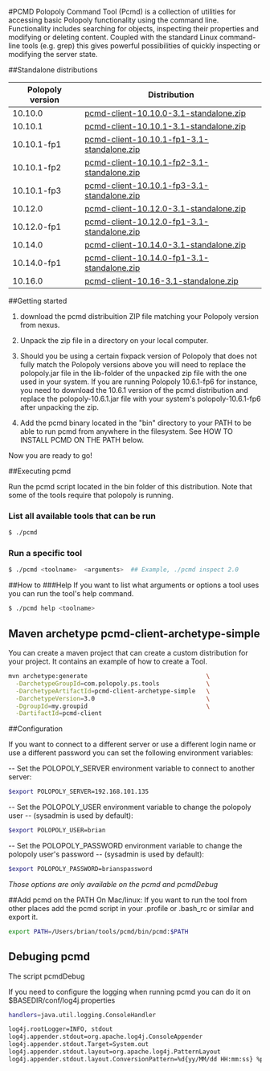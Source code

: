 #PCMD
Polopoly Command Tool (Pcmd) is a collection of utilities for accessing basic Polopoly functionality using the command line. Functionality includes searching for objects, inspecting their properties and modifying or deleting content. Coupled with the standard Linux command-line tools (e.g. grep) this gives powerful possibilities of quickly inspecting or modifying the server state.

##Standalone distributions

| Polopoly version| Distribution        
| ------------- |-------------|                                                   
| 10.10.0       | [pcmd-client-10.10.0-3.1-standalone.zip](http://maven.polopoly.com/nexus/content/repositories/professional-services/com/polopoly/ps/tools/pcmd-client-10.10.0/3.1/pcmd-client-10.10.0-3.1-standalone.zip)            |
| 10.10.1       | [pcmd-client-10.10.1-3.1-standalone.zip](http://maven.polopoly.com/nexus/content/repositories/professional-services/com/polopoly/ps/tools/pcmd-client-10.10.1/3.1/pcmd-client-10.10.1-3.1-standalone.zip)              | 
| 10.10.1-fp1   | [pcmd-client-10.10.1-fp1-3.1-standalone.zip](http://maven.polopoly.com/nexus/content/repositories/professional-services/com/polopoly/ps/tools/pcmd-client-10.10.1-fp1/3.1/pcmd-client-10.10.1-fp1-3.1-standalone.zip)              |
| 10.10.1-fp2   | [pcmd-client-10.10.1-fp2-3.1-standalone.zip](http://maven.polopoly.com/nexus/content/repositories/professional-services/com/polopoly/ps/tools/pcmd-client-10.10.1-fp2/3.1/pcmd-client-10.10.1-fp2-3.1-standalone.zip)   |
| 10.10.1-fp3   | [pcmd-client-10.10.1-fp3-3.1-standalone.zip](http://maven.polopoly.com/nexus/content/repositories/professional-services/com/polopoly/ps/tools/pcmd-client-10.10.1-fp3/3.1/pcmd-client-10.10.1-fp3-3.1-standalone.zip)  |
| 10.12.0       | [pcmd-client-10.12.0-3.1-standalone.zip](http://maven.polopoly.com/nexus/content/repositories/professional-services/com/polopoly/ps/tools/pcmd-client-10.12.0/3.1/pcmd-client-10.12.0-3.1-standalone.zip)               |
| 10.12.0-fp1   | [pcmd-client-10.12.0-fp1-3.1-standalone.zip](http://maven.polopoly.com/nexus/content/repositories/professional-services/com/polopoly/ps/tools/pcmd-client-10.12.0-fp1/3.1/pcmd-client-10.12.0-fp1-3.1-standalone.zip)   |
| 10.14.0       | [pcmd-client-10.14.0-3.1-standalone.zip](http://maven.polopoly.com/nexus/content/repositories/professional-services/com/polopoly/ps/tools/pcmd-client-10.14.0/3.1/pcmd-client-10.14.0-3.1-standalone.zip)               |
| 10.14.0-fp1   | [pcmd-client-10.14.0-fp1-3.1-standalone.zip](http://maven.polopoly.com/nexus/content/repositories/professional-services/com/polopoly/ps/tools/pcmd-client-10.14.0-fp1/3.1/pcmd-client-10.14.0-fp1-3.1-standalone.zip)  |
| 10.16.0   | [pcmd-client-10.16-3.1-standalone.zip](http://maven.polopoly.com/nexus/content/repositories/professional-services/com/polopoly/ps/tools/pcmd-client-10.16/3.1/pcmd-client-10.16-3.1-standalone.zip)  |

##Getting started


1. download the pcmd distribuition ZIP file matching your Polopoly version from nexus.

2. Unpack the zip file in a directory on your local computer.

3. Should you be using a certain fixpack version of Polopoly that does not fully match the Polopoly versions above you will need to replace the polopoly.jar file in the lib-folder of the unpacked zip file with the one used in your system. If you are running Polopoly 10.6.1-fp6 for instance, you need to download the 10.6.1 version of the pcmd distribution and replace the polopoly-10.6.1.jar file with your system's polopoly-10.6.1-fp6 after unpacking the zip. 

4. Add the pcmd binary located in the "bin" directory to your PATH to be able to run pcmd from anywhere in the filesystem. See HOW TO INSTALL PCMD ON THE PATH below.

Now you are ready to go!

##Executing pcmd

Run the pcmd script located in the bin folder of this distribution. 
Note that some of the tools require that polopoly is running.

### List all available tools that can be run
```bash
$ ./pcmd
```
### Run a specific tool
```bash
$ ./pcmd <toolname>  <arguments>  ## Example, ./pcmd inspect 2.0
```

##How to
###Help
If you want to list what arguments or options a tool uses you
can run the tool's help command.

```bash
$ ./pcmd help <toolname>  
```


## Maven archetype pcmd-client-archetype-simple

You can create a maven project that can create a custom distribution for your project. It contains an example of how to create a Tool. 

```bash
mvn archetype:generate                                 \
  -DarchetypeGroupId=com.polopoly.ps.tools             \
  -DarchetypeArtifactId=pcmd-client-archetype-simple   \
  -DarchetypeVersion=3.0                               \
  -DgroupId=my.groupid                                 \
  -DartifactId=pcmd-client
```

##Configuration

If you want to connect to a different server or use a different login name or 
use a different password you can set the following environment variables:

-- Set the POLOPOLY_SERVER environment variable to connect to another server:
```bash
$export POLOPOLY_SERVER=192.168.101.135
```
-- Set the POLOPOLY_USER environment variable to change the polopoly user 
-- (sysadmin is used by default):
```bash
$export POLOPOLY_USER=brian
```
-- Set the POLOPOLY_PASSWORD environment variable to change the polopoly user's password 
-- (sysadmin is used by default):
```bash
$export POLOPOLY_PASSWORD=brianspassword
```
_Those options are only available on the pcmd and pcmdDebug_

##Add pcmd on the PATH
On Mac/linux:
If you want to run the tool from other places add the pcmd script 
in your .profile or .bash_rc or similar and export it.
```bash
export PATH=/Users/brian/tools/pcmd/bin/pcmd:$PATH
```
## Debuging pcmd

The script pcmdDebug

If you need to configure  the logging when running pcmd you can do it on $BASEDIR/conf/log4j.properties


```bash
handlers=java.util.logging.ConsoleHandler

log4j.rootLogger=INFO, stdout
log4j.appender.stdout=org.apache.log4j.ConsoleAppender
log4j.appender.stdout.Target=System.out
log4j.appender.stdout.layout=org.apache.log4j.PatternLayout
log4j.appender.stdout.layout.ConversionPattern=%d{yy/MM/dd HH:mm:ss} %p %c{2}:


```
